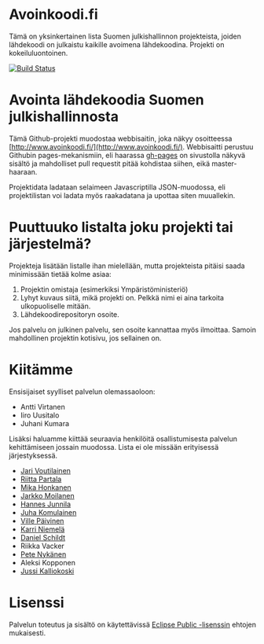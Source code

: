 
Avoinkoodi.fi
=============

Tämä on yksinkertainen lista Suomen julkishallinnon projekteista, joiden lähdekoodi on julkaistu kaikille avoimena lähdekoodina. Projekti on kokeiluluontoinen.

[![Build Status](https://api.travis-ci.org/solita/avoinkoodi.svg?branch=gh-pages)](https://travis-ci.org/solita/avoinkoodi)


# Avointa lähdekoodia Suomen julkishallinnosta

Tämä Github-projekti muodostaa webbisaitin, joka näkyy osoitteessa [http://www.avoinkoodi.fi/](http://www.avoinkoodi.fi/). Webbisaitti perustuu Githubin
pages-mekanismiin, eli haarassa [gh-pages](https://github.com/solita/avoinkoodi/tree/gh-pages) on sivustolla näkyvä sisältö ja mahdolliset
pull requestit pitää kohdistaa siihen, eikä master-haaraan.

Projektidata ladataan selaimeen Javascriptilla JSON-muodossa, eli projektilistan voi ladata myös raakadatana ja upottaa siten muuallekin.

# Puuttuuko listalta joku projekti tai järjestelmä?

Projekteja lisätään listalle ihan mielellään, mutta projekteista pitäisi saada minimissään tietää kolme asiaa:

1. Projektin omistaja (esimerkiksi Ympäristöministeriö)
2. Lyhyt kuvaus siitä, mikä projekti on. Pelkkä nimi ei aina tarkoita ulkopuoliselle mitään.
3. Lähdekoodirepositoryn osoite.

Jos palvelu on julkinen palvelu, sen osoite kannattaa myös ilmoittaa. Samoin mahdollinen projektin kotisivu, jos sellainen on.

# Kiitämme

Ensisijaiset syylliset palvelun olemassaoloon:
* Antti Virtanen
* Iiro Uusitalo
* Juhani Kumara

Lisäksi haluamme kiittää seuraavia henkilöitä osallistumisesta palvelun kehittämiseen jossain muodossa. Lista ei ole missään erityisessä järjestyksessä.
* [Jari Voutilainen](https://github.com/Zharktas)
* [Riitta Partala](https://github.com/riittap)
* [Mika Honkanen](https://github.com/Mygee)
* [Jarkko Moilanen](https://github.com/kyyberi)
* [Hannes Junnila](https://github.com/hannesj)
* [Juha Komulainen](https://github.com/komu)
* [Ville Päivinen](https://github.com/villepaivinen)
* [Karri Niemelä](https://github.com/kakoni)
* [Daniel Schildt](https://github.com/d2s)
* Riikka Vacker
* [Pete Nykänen](https://github.com/petetnt)
* Aleksi Kopponen
* [Jussi Kalliokoski](https://github.com/jussi-kalliokoski)

# Lisenssi

Palvelun toteutus ja sisältö on käytettävissä [Eclipse Public -lisenssin](https://github.com/solita/avoinkoodi/blob/master/LICENSE) ehtojen mukaisesti. 
